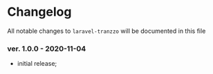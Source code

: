 # Changelog

All notable changes to `laravel-tranzzo` will be documented in this file

### ver. 1.0.0 - 2020-11-04

- initial release;

